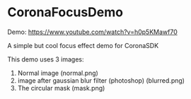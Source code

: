 CoronaFocusDemo
===============

Demo: https://www.youtube.com/watch?v=h0p5KMawf70

A simple but cool focus effect demo for CoronaSDK

 This demo uses 3 images:
 
 1. Normal image (normal.png)
 2. image after gaussian blur filter (photoshop) (blurred.png)
 3. The circular mask (mask.png)


